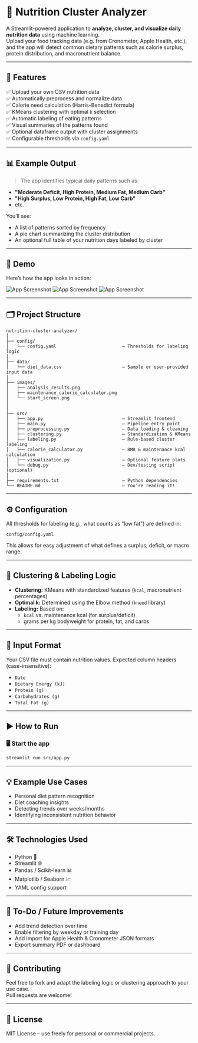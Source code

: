 # 🥗 Nutrition Cluster Analyzer

A Streamlit-powered application to **analyze, cluster, and visualize daily nutrition data** using machine learning.  
Upload your food tracking data (e.g. from Cronometer, Apple Health, etc.), and the app will detect common dietary patterns such as calorie surplus, protein distribution, and macronutrient balance.

---

## 🚀 Features


✅ Upload your own CSV nutrition data  
✅ Automatically preprocess and normalize data  
✅ Calorie need calculation (Harris-Benedict formula)  
✅ KMeans clustering with optimal `k` selection  
✅ Automatic labeling of eating patterns  
✅ Visual summaries of the patterns found  
✅ Optional dataframe output with cluster assignments  
✅ Configurable thresholds via `config.yaml`  

---

## 📊 Example Output

> The app identifies typical daily patterns such as:

- **"Moderate Deficit, High Protein, Medium Fat, Medium Carb"**
- **"High Surplus, Low Protein, High Fat, Low Carb"**
- etc.

You’ll see:
- A list of patterns sorted by frequency  
- A pie chart summarizing the cluster distribution  
- An optional full table of your nutrition days labeled by cluster

---

## 📸 Demo

Here’s how the app looks in action:

![App Screenshot](images/start_screen.png)
![App Screenshot](images/maintenance_calorie_calculator.png)
![App Screenshot](images/analysis_results.png)

---

## 🗂️ Project Structure

```
nutrition-cluster-analyzer/
│
├── config/
│   └── config.yaml                         ← Thresholds for labeling logic
│
├── data/
│   └── diet_data.csv                       ← Sample or user-provided input data
│
├── images/
│   ├── analysis_results.png     
│   ├── maintenance_calorie_calculator.png     
│   └── start_screen.png     
│
│
├── src/
│   ├── app.py                              ← Streamlit frontend
│   ├── main.py                             ← Pipeline entry point
│   ├── preprocessing.py                    ← Data loading & cleaning
│   ├── clustering.py                       ← Standardization & KMeans
│   ├── labeling.py                         ← Rule-based cluster labeling
│   ├── calorie_calculator.py               ← BMR & maintenance kcal calculation
│   ├── visualization.py                    ← Optional feature plots
│   └── debug.py                            ← Dev/testing script (optional)
│
├── requirements.txt                        ← Python dependencies
└── README.md                               ← You’re reading it!
```
---

## ⚙️ Configuration

All thresholds for labeling (e.g., what counts as "low fat") are defined in:

`config/config.yaml`

This allows for easy adjustment of what defines a surplus, deficit, or macro range.

---

## 🧠 Clustering & Labeling Logic

- **Clustering:** KMeans with standardized features (`kcal`, macronutrient percentages)  
- **Optimal k:** Determined using the Elbow method (`kneed` library)  
- **Labeling:** Based on:  
  - `kcal` vs. maintenance kcal (for surplus/deficit)  
  - grams per kg bodyweight for protein, fat, and carbs

---

## 📁 Input Format

Your CSV file must contain nutrition values. Expected column headers (case-insensitive):

- `Date`
- `Dietary Energy (kJ)`
- `Protein (g)`
- `Carbohydrates (g)`
- `Total Fat (g)`

---

## ▶️ How to Run

### 🖥️ Start the app
```bash
streamlit run src/app.py
```

---

## 💡 Example Use Cases

- Personal diet pattern recognition  
- Diet coaching insights  
- Detecting trends over weeks/months  
- Identifying inconsistent nutrition behavior  

---

## 🛠️ Technologies Used

- Python 🐍  
- Streamlit 🌐  
- Pandas / Scikit-learn 📊  
- Matplotlib / Seaborn 📈  
- YAML config support  

---

## 📌 To-Do / Future Improvements

- Add trend detection over time  
- Enable filtering by weekday or training day  
- Add import for Apple Health & Cronometer JSON formats  
- Export summary PDF or dashboard  

---

## 🤝 Contributing

Feel free to fork and adapt the labeling logic or clustering approach to your use case.  
Pull requests are welcome!

---

## 📄 License

MIT License – use freely for personal or commercial projects.